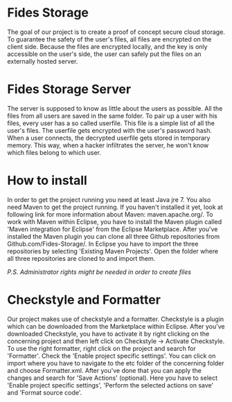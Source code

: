Fides Storage
======
The goal of our project is to create a proof of concept secure cloud storage.
To guarantee the safety of the user's files, all files are encrypted on the client side. Because the files are encrypted locally, and the key is only accessible on the user's side, the user can safely put the files on an externally hosted server.

Fides Storage Server
======
The server is supposed to know as little about the users as possible. All the files from all users are saved in the same folder. To pair up a user with his files, every user has a so called userfile. This file is a simple list of all the user's files. The userfile gets encrypted with the user's password hash. When a user connects, the decrypted userfile gets stored in temporary memory. This way, when a hacker infiltrates the server, he won't know which files belong to which user.

How to install
======
In order to get the project running you need at least Java jre 7. You also need Maven to get the project running. If you haven't installed it yet, look at following link for more information about Maven: maven.apache.org/. To work with Maven within Eclipse, you have to install the Maven plugin called 'Maven integration for Eclipse' from the Eclipse Marketplace. After you've installed the Maven plugin you can clone all three Github repositories from Github.com/Fides-Storage/. In Eclipse you have to import the three repositories by selecting 'Existing Maven Projects'. Open the folder where all three repositories are cloned to and import them.

<i>P.S. Administrator rights might be needed in order to create files</i>

Checkstyle and Formatter
======
Our project makes use of checkstyle and a formatter. Checkstyle is a plugin which can be downloaded from the Marketplace within Eclipse. After you've downloaded Checkstyle, you have to activate it by right clicking on the concerning project and then left click on Checkstyle -> Activate Checkstyle. To use the right formatter, right click on the project and search for 'Formatter'. Check the 'Enable project specific settings'. You can click on import where you have to navigate to the etc folder of the concerning folder and choose Formatter.xml. After you've done that you can apply the changes and search for 'Save Actions' (optional). Here you have to select 'Enable project specific settings', 'Perform the selected actions on save' and 'Format source code'.

